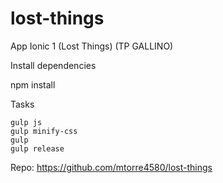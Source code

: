 # lost-things
App Ionic 1 (Lost Things) (TP GALLINO)

Install dependencies

npm install

Tasks

    gulp js 
    gulp minify-css
    gulp 
    gulp release

Repo: https://github.com/mtorre4580/lost-things
